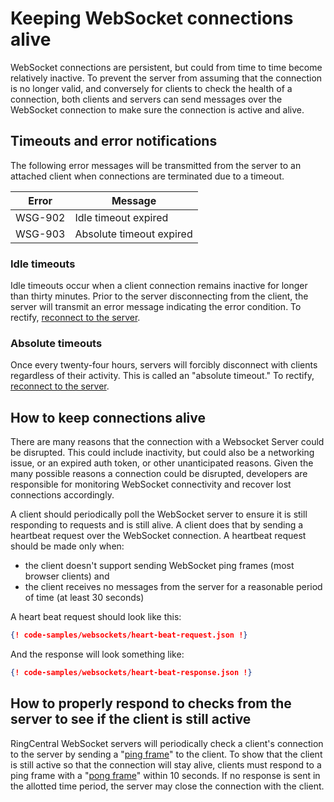 # Keeping WebSocket connections alive

WebSocket connections are persistent, but could from time to time become relatively inactive. To prevent the server from assuming that the connection is no longer valid, and conversely for clients to check the health of a connection, both clients and servers can send messages over the WebSocket connection to make sure the connection is active and alive.

## Timeouts and error notifications

The following error messages will be transmitted from the server to an attached client when connections are terminated due to a timeout. 

| Error   | Message                  |
|---------|--------------------------|
| WSG-902 | Idle timeout expired     |
| WSG-903 | Absolute timeout expired |

### Idle timeouts

Idle timeouts occur when a client connection remains inactive for longer than thirty minutes. Prior to the server disconnecting from the client, the server will transmit an error message indicating the error condition. To rectify, [reconnect to the server](session-recovery.md). 

### Absolute timeouts

Once every twenty-four hours, servers will forcibly disconnect with clients regardless of their activity. This is called an "absolute timeout." To rectify, [reconnect to the server](session-recovery.md). 

## How to keep connections alive

There are many reasons that the connection with a Websocket Server could be disrupted. This could include inactivity, but could also be a networking issue, or an expired auth token, or other unanticipated reasons. Given the many possible reasons a connection could be disrupted, developers are responsible for monitoring WebSocket connectivity and recover lost connections accordingly. 

A client should periodically poll the WebSocket server to ensure it is still responding to requests and is still alive. A client does that by sending a heartbeat request over the WebSocket connection. A heartbeat request should be made only when:

* the client doesn't support sending WebSocket ping frames (most browser clients) and
* the client receives no messages from the server for a reasonable period of time (at least 30 seconds) 

A heart beat request should look like this:

```json
{! code-samples/websockets/heart-beat-request.json !}
```

And the response will look something like:

```json
{! code-samples/websockets/heart-beat-response.json !}
```

## How to properly respond to checks from the server to see if the client is still active

RingCentral WebSocket servers will periodically check a client's connection to the server by sending a "[ping frame](https://datatracker.ietf.org/doc/html/rfc6455#section-5.5.2)" to the client. To show that the client is still active so that the connection will stay alive, clients must respond to a ping frame with a "[pong frame](https://datatracker.ietf.org/doc/html/rfc6455#section-5.5.3)" within 10 seconds. If no response is sent in the allotted time period, the server may close the connection with the client. 
